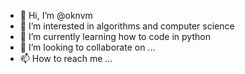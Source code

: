 - 👋 Hi, I’m @oknvm 
- 👀 I’m interested in algorithms and computer science 
- 🌱 I’m currently learning how to code in python 
- 💞️ I’m looking to collaborate on ...
- 📫 How to reach me ...

<!---
oknvm/oknvm is a ✨ special ✨ repository because its `README.md` (this file) appears on your GitHub profile.
You can click the Preview link to take a look at your changes.
--->

